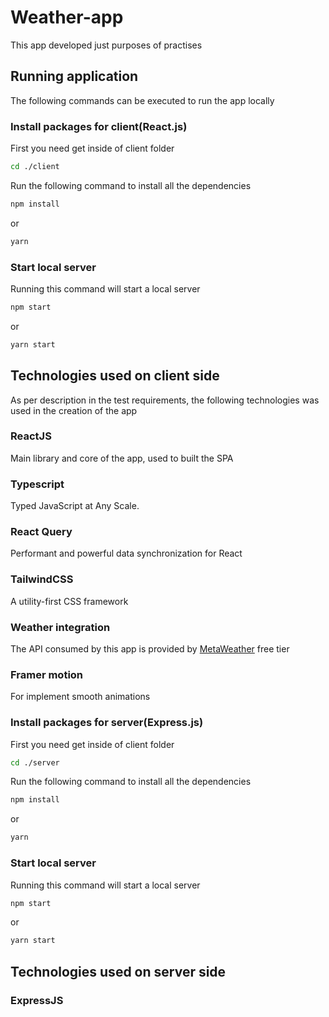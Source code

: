 # Weather-app

This app developed just purposes of practises

## Running application

The following commands can be executed to run the app locally

### Install packages for client(React.js)
First you need get inside of client folder

```bash
cd ./client
```
Run the following command to install all the dependencies

```bash
npm install 
```
or
```bash
yarn 
```
### Start local server

Running this command will start a local server

```bash
npm start
```
or
```bash
yarn start
```

## Technologies used on client side

As per description in the test requirements, the following technologies was used in the creation of the app

### ReactJS

Main library and core of the app, used to built the SPA

### Typescript

Typed JavaScript at Any Scale.

### React Query

Performant and powerful data synchronization for React

### TailwindCSS

A utility-first CSS framework
### Weather integration

The API consumed by this app is provided by [MetaWeather](https://www.metaweather.com/api/) free tier
### Framer motion

For implement smooth animations

### Install packages for server(Express.js)
First you need get inside of client folder

```bash
cd ./server
```
Run the following command to install all the dependencies

```bash
npm install 
```
or
```bash
yarn 
```
### Start local server

Running this command will start a local server

```bash
npm start
```
or
```bash
yarn start
```

## Technologies used on server side

### ExpressJS
